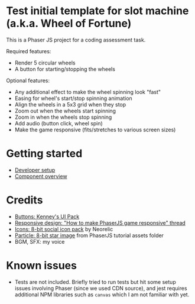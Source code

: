 # Test initial template for slot machine (a.k.a. Wheel of Fortune)

This is a Phaser JS project for a coding assessment task.

Required features:

- Render 5 circular wheels
- A button for starting/stopping the wheels

Optional features:

- Any additional effect to make the wheel spinning look "fast"
- Easing for wheel's start/stop spinning animation
- Align the wheels in a 5x3 grid when they stop
- Zoom out when the wheels start spinning
- Zoom in when the wheels stop spinning
- Add audio (button click, wheel spin)
- Make the game responsive (fits/stretches to various screen sizes)

# Getting started

- [Developer setup](./docs/dev-guide.md)
- [Component overview](./docs/components.md)

# Credits

- [Buttons: Kenney's UI Pack](https://opengameart.org/content/ui-pack)
- [Responsive design: "How to make PhaserJS game responsive" thread](http://www.html5gamedevs.com/topic/19253-how-to-make-a-phaser-game-responsive/)
- [Icons: 8-bit social icon pack](https://www.icondeposit.com/theicondeposit:29) by Neorelic
- [Particle: 8-bit star image](https://github.com/photonstorm/phaser/blob/master/v2/resources/tutorials/02%20Making%20your%20first%20game/assets/star.png) from PhaserJS tutorial assets folder
- BGM, SFX: my voice

# Known issues

- Tests are not included. Briefly tried to run tests but hit some setup issues involving Phaser (since we used CDN source), and jest requires additional NPM libraries such as `canvas` which I am not familiar with yet.